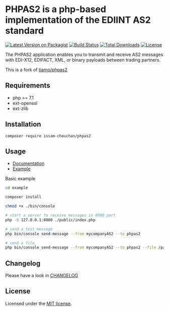 # PHPAS2 is a php-based implementation of the EDIINT AS2 standard

[![Latest Version on Packagist](https://img.shields.io/packagist/v/tiamo/phpas2.svg?style=flat-square)](https://packagist.org/packages/tiamo/phpas2)
[![Build Status](https://github.com/tiamo/phpas2/actions/workflows/ci.yml/badge.svg)](https://github.com/tiamo/phpas2)
[![Total Downloads](https://img.shields.io/packagist/dt/tiamo/phpas2.svg?style=flat-square)](https://packagist.org/packages/tiamo/phpas2)
[![License](https://poser.pugx.org/tiamo/phpas2/license)](https://packagist.org/packages/tiamo/phpas2)

The PHPAS2 application enables you to transmit and receive AS2 messages with EDI-X12, EDIFACT, XML, or binary payloads
between trading partners.

This is a fork of [tiamo/phpas2](https://github.com/astralab-hq/phpas2)

## Requirements

* php >= 7.1
* ext-openssl
* ext-zlib

## Installation

```
composer require issam-chouchan/phpas2
```

## Usage

* [Documentation](./docs/index.md)
* [Example](./example)

Basic example

```bash
cd example

composer install

chmod +x ./bin/console

# start a server to receive messages in 8000 port
php -S 127.0.0.1:8000 ./public/index.php

# send a test message
php bin/console send-message --from mycompanyAS2 --to phpas2

# send a file
php bin/console send-message --from mycompanyAS2 --to phpas2 --file /path/to/the/file 
```

## Changelog

Please have a look in [CHANGELOG](CHANGELOG.md)

## License

Licensed under the [MIT license](http://opensource.org/licenses/MIT).
